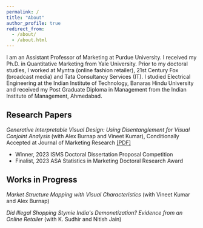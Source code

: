 ```yaml
---
permalink: /
title: "About"
author_profile: true
redirect_from: 
  - /about/
  - /about.html
---
```


I am an Assistant Professor of Marketing at Purdue University. I received my Ph.D. in Quantitative Marketing from Yale University. Prior to my doctoral studies, I worked at Myntra (online fashion retailer), 21st Century Fox (broadcast media) and Tata Consultancy Services (IT). I studied Electrical Engineering at the Indian Institute of Technology, Banaras Hindu University and received my Post Graduate Diploma in Management from the Indian Institute of Management, Ahmedabad.

## Research Papers

_Generative Interpretable Visual Design: Using Disentanglement for Visual Conjoint Analysis_ (with Alex Burnap and Vineet Kumar), Conditionally Accepted at Journal of Marketing Research <a href="files/GenerativeInterpretableVisualDesign.pdf">[PDF]</a>

- Winner, 2023 ISMS Doctoral Dissertation Proposal Competition
- Finalist, 2023 ASA Statistics in Marketing Doctoral Research Award

## Works in Progress

_Market Structure Mapping with Visual Characteristics_ (with Vineet Kumar and Alex Burnap)

_Did *Illegal* Shopping Stymie India's Demonetization? Evidence from an Online Retailer_ (with K. Sudhir and Nitish Jain)
